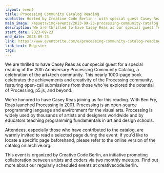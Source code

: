 ```yaml
---
layout: event
title: Processing Community Catalog Reading
subtitle: Hosted by Creative Code Berlin - with special guest Casey Reas
main_image: /assets/img/events/2023-09-23-processing-community-catalog-reading/eventbrite-casey-reas.jpeg
description: We are thrilled to have Casey Reas as our special guest for a special reading of the 20th Anniversary Processing Community Catalog. 
start_date: 2023-09-23
end_date: 2023-09-23
link: https://www.eventbrite.com/e/processing-community-catalog-reading-hosted-by-creative-code-berlin-with-special-guest-casey-reas-tickets-715281284577
link_text: Register
tags: 
---
```

We are thrilled to have Casey Reas as our special guest for a special reading of the 20th Anniversary Processing Community Catalog, a celebration of the art+tech community. This nearly 1000-page book celebrates the achievements and creativity of the Processing community, featuring open-call submissions from those who've explored the potential of Processing, p5.js, and beyond.

We're honored to have Casey Reas joining us for this reading. With Ben Fry, Reas launched Processing in 2001. Processing is an open-source programming language and environment for the visual arts. Processing is widely used by thousands of artists and designers worldwide and by educators teaching programming fundamentals in art and design schools.

Attendees, especially those who have contributed to the catalog, are warmly invited to read a selected page during the event; if you'd like to locate a specific page beforehand, please refer to the online version of the catalog on archive.org.

This event is organized by Creative Code Berlin, an initiative promoting collaboration between artists and coders via two monthly meetups. Find out more about our regularly scheduled events at creativecode.berlin.
